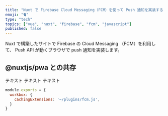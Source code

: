 ```yaml
---
title: "Nuxt で Firebase Cloud Messaging（FCM）を使って Push 通知を実装する"
emoji: "🐈"
type: "tech"
topics: ["vue", "nuxt", "firebase", "fcm", "javascript"]
published: false
---
```


Nuxt で構築したサイトで Firebase の Cloud Messaging （FCM）を利用して、 Push API が動くブラウザで push 通知を実装します。

## @nuxtjs/pwa との共存

テキスト テキスト テキスト


``` js
module.exports = {
  workbox: {
    cachingExtensions: '~/plugins/fcm.js',
  }
}
```
